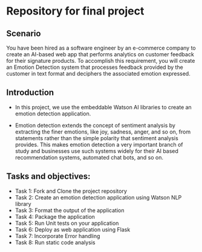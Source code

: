 # Repository for final project

## Scenario
You have been hired as a software engineer by an e-commerce company to create an AI-based web app that performs analytics on customer feedback for their signature products. To accomplish this requirement, you will create an Emotion Detection system that processes feedback provided by the customer in text format and deciphers the associated emotion expressed.

## Introduction


- In this project, we use the embeddable Watson AI libraries to create an emotion detection application.

- Emotion detection extends the concept of sentiment analysis by extracting the finer emotions, like joy, sadness, anger, and so on, from statements rather than the simple polarity that sentiment analysis provides. This makes emotion detection a very important branch of study and businesses use such systems widely for their AI based recommendation systems, automated chat bots, and so on.


## Tasks and objectives:

- Task 1: Fork and Clone the project repository
- Task 2: Create an emotion detection application using Watson NLP library
- Task 3: Format the output of the application
- Task 4: Package the application
- Task 5: Run Unit tests on your application
- Task 6: Deploy as web application using Flask
- Task 7: Incorporate Error handling
- Task 8: Run static code analysis

